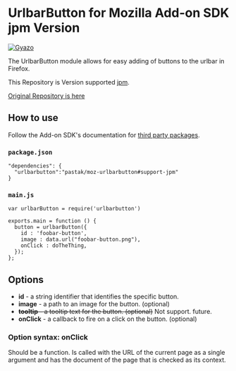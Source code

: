 UrlbarButton for Mozilla Add-on SDK jpm Version
=======

[![Gyazo](https://i.gyazo.com/8fbc996cf9c11cfdcb3efc0d7855bb6c.png)](https://gyazo.com/8fbc996cf9c11cfdcb3efc0d7855bb6c)

The UrlbarButton module allows for easy adding of buttons to the urlbar in Firefox.

This Repository is Version supported [jpm](https://github.com/mozilla/jpm).

[Original Repository is here](https://github.com/SpeCT/moz-urlbarbutton)

## How to use

Follow the Add-on SDK's documentation for [third party packages](https://developer.mozilla.org/en-US/Add-ons/SDK/Tutorials/Using_third-party_modules_%28jpm%29).

### `package.json`

    "dependencies": {
      "urlbarbutton":"pastak/moz-urlbarbutton#support-jpm"
    }

### `main.js`

    var urlbarButton = require('urlbarbutton')

    exports.main = function () {
      button = urlbarButton({
        id : 'foobar-button',
        image : data.url("foobar-button.png"),
        onClick : doTheThing,
      });
    };


## Options

- **id** - a string identifier that identifies the specific button.
- **image** - a path to an image for the button. (optional)
- ~~**tooltip** - a tooltip text for the button. (optional)~~ Not support. future.
- **onClick** - a callback to fire on a click on the button. (optional)

### Option syntax: onClick

Should be a function. Is called with the URL of the current page as a single argument and has the document of the page that is checked as its context.
